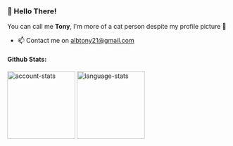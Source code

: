 ### 👋 Hello There!
You can call me **Tony**, I'm more of a cat person despite my profile picture 👀
- 📫 Contact me on albtony21@gmail.com

#### Github Stats:
<div>
    <img alt="account-stats" src="https://github-readme-stats-albtony.vercel.app/api?username=albtony&show_icons=true&theme=react&count_private=true&bg_color=222222" height=154/>
    <img alt="language-stats" src="https://github-readme-stats-albtony.vercel.app/api/top-langs/?username=albtony&exclude_repo=PWEB-Kode-Pos&layout=compact&theme=react&langs_count=8&bg_color=222222" height=154 /> 

    
<!--     
    With Original Instance
    <img alt="account-stats" src="https://github-readme-stats.vercel.app/api?username=albtony&show_icons=true&theme=react&count_private=true&bg_color=222222" height=154/>
    <img alt="language-stats" src="https://github-readme-stats.vercel.app/api/top-langs/?username=albtony&exclude_repo=PWEB-Kode-Pos&layout=compact&theme=react&langs_count=8&bg_color=222222" height=154 /> 
-->
</div>
